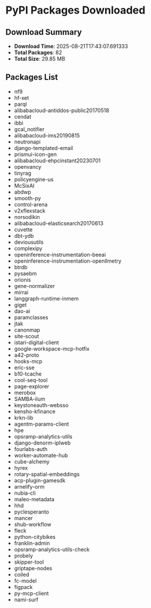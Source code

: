 # PyPI Packages Downloaded

## Download Summary
- **Download Time**: 2025-08-21T17:43:07.691333
- **Total Packages**: 82
- **Total Size**: 29.85 MB

## Packages List
- nf9
- hf-xet
- parql
- alibabacloud-antiddos-public20170518
- cendat
- ibbi
- gcal_notifier
- alibabacloud-ims20190815
- neutronapi
- django-templated-email
- prismui-icon-gen
- alibabacloud-ehpcinstant20230701
- openvancy
- tinyrag
- policyengine-us
- McSixAI
- abdwp
- smooth-py
- control-arena
- v2xflexstack
- norsodikin
- alibabacloud-elasticsearch20170613
- cuvette
- dbt-ydb
- deviousutils
- complexipy
- openinference-instrumentation-beeai
- openinference-instrumentation-openllmetry
- btrdb
- pysaebm
- orionis
- gene-normalizer
- mirrai
- langgraph-runtime-inmem
- giget
- dao-ai
- paramclasses
- jtak
- canonmap
- site-scout
- istari-digital-client
- google-workspace-mcp-hotfix
- a42-proto
- hooks-mcp
- eric-sse
- b10-tcache
- cool-seq-tool
- page-explorer
- merobox
- SAMBA-ilum
- keystoneauth-websso
- kensho-kfinance
- krkn-lib
- agentm-params-client
- hpe
- opsramp-analytics-utils
- django-denorm-iplweb
- fourlabs-auth
- worker-automate-hub
- cube-alchemy
- hyrex
- rotary-spatial-embeddings
- acp-plugin-gamesdk
- arnelify-orm
- nubia-cli
- maleo-metadata
- hhd
- pyclesperanto
- mancer
- shub-workflow
- fleck
- python-citybikes
- franklin-admin
- opsramp-analytics-utils-check
- probely
- skipper-tool
- griptape-nodes
- coiled
- fc-model
- figpack
- py-mcp-client
- nami-surf
